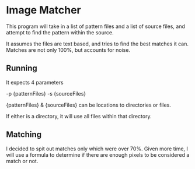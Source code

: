 # Image Matcher #

This program will take in a list of pattern files and a list of source files, and attempt to find the pattern within
the source.

It assumes the files are text based, and tries to find the best matches it can. Matches are not only 100%, but accounts
for noise.

## Running ##

It expects 4 parameters

-p {patternFiles} -s {sourceFiles}

{patternFiles} & {sourceFiles} can be locations to directories or files.

If either is a directory, it will use all files within that directory.

## Matching ##

I decided to spit out matches only which were over 70%. Given more time, I will use a formula to determine if there
are enough pixels to be considered a match or not.


